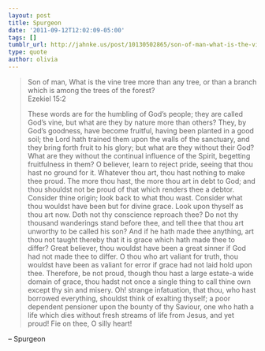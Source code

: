 ```yaml
---
layout: post
title: Spurgeon
date: '2011-09-12T12:02:09-05:00'
tags: []
tumblr_url: http://jahnke.us/post/10130502865/son-of-man-what-is-the-vine-tree-more-than-any
type: quote
author: olivia
---
```


> Son of man, What is the vine tree more than any tree, or than a branch which is among the trees of the forest?<br/>
> Ezekiel 15:2
> 
> These words are for the humbling of God’s people; they are called God’s vine, but what are they by nature more than others? They, by God’s goodness, have become fruitful, having been planted in a good soil; the Lord hath trained them upon the walls of the sanctuary, and they bring forth fruit to his glory; but what are they without their God? What are they without the continual influence of the Spirit, begetting fruitfulness in them? O believer, learn to reject pride, seeing that thou hast no ground for it. Whatever thou art, thou hast nothing to make thee proud. The more thou hast, the more thou art in debt to God; and thou shouldst not be proud of that which renders thee a debtor. Consider thine origin; look back to what thou wast. Consider what thou wouldst have been but for divine grace. Look upon thyself as thou art now. Doth not thy conscience reproach thee? Do not thy thousand wanderings stand before thee, and tell thee that thou art unworthy to be called his son? And if he hath made thee anything, art thou not taught thereby that it is grace which hath made thee to differ? Great believer, thou wouldst have been a great sinner if God had not made thee to differ. O thou who art valiant for truth, thou wouldst have been as valiant for error if grace had not laid hold upon thee. Therefore, be not proud, though thou hast a large estate-a wide domain of grace, thou hadst not once a single thing to call thine own except thy sin and misery. Oh! strange infatuation, that thou, who hast borrowed everything, shouldst think of exalting thyself; a poor dependent pensioner upon the bounty of thy Saviour, one who hath a life which dies without fresh streams of life from Jesus, and yet proud! Fie on thee, O silly heart!

– Spurgeon

